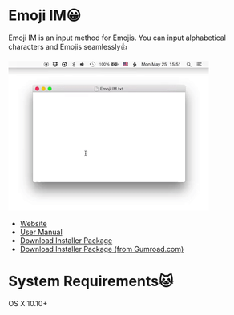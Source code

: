# Emoji IM😀

Emoji IM is an input method for Emojis. You can input alphabetical characters and Emojis seamlessly👍

![](emoji-im-demo.gif)

- [Website](http://genjiapp.com/mac/emoji-im/index_en.html)
- [User Manual](http://genjiapp.com/mac/emoji-im/manual_en.html)
- [Download Installer Package](https://github.com/GenjiApp/Emoji-IM/releases/latest)
- [Download Installer Package (from Gumroad.com)](https://gum.co/emoji-im)

# System Requirements🐱

OS X 10.10+